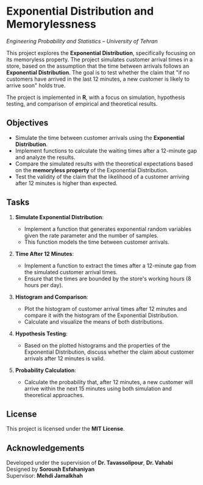 ﻿# Exponential Distribution and Memorylessness

_Engineering Probability and Statistics – University of Tehran_

This project explores the **Exponential Distribution**, specifically focusing on its memoryless property. The project simulates customer arrival times in a store, based on the assumption that the time between arrivals follows an **Exponential Distribution**. The goal is to test whether the claim that "if no customers have arrived in the last 12 minutes, a new customer is likely to arrive soon" holds true.

The project is implemented in **R**, with a focus on simulation, hypothesis testing, and comparison of empirical and theoretical results.

## Objectives

- Simulate the time between customer arrivals using the **Exponential Distribution**.
- Implement functions to calculate the waiting times after a 12-minute gap and analyze the results.
- Compare the simulated results with the theoretical expectations based on the **memoryless property** of the Exponential Distribution.
- Test the validity of the claim that the likelihood of a customer arriving after 12 minutes is higher than expected.

## Tasks

1. **Simulate Exponential Distribution**:
   - Implement a function that generates exponential random variables given the rate parameter and the number of samples.
   - This function models the time between customer arrivals.

2. **Time After 12 Minutes**:
   - Implement a function to extract the times after a 12-minute gap from the simulated customer arrival times.
   - Ensure that the times are bounded by the store's working hours (8 hours per day).

3. **Histogram and Comparison**:
   - Plot the histogram of customer arrival times after 12 minutes and compare it with the histogram of the Exponential Distribution.
   - Calculate and visualize the means of both distributions.

4. **Hypothesis Testing**:
   - Based on the plotted histograms and the properties of the Exponential Distribution, discuss whether the claim about customer arrivals after 12 minutes is valid.

5. **Probability Calculation**:
   - Calculate the probability that, after 12 minutes, a new customer will arrive within the next 15 minutes using both simulation and theoretical approaches.

## License

This project is licensed under the **MIT License**.

## Acknowledgements

Developed under the supervision of **Dr. Tavassolipour**, **Dr. Vahabi**  
Designed by **Soroush Esfahaniyan**  
Supervisor: **Mehdi Jamalkhah**

